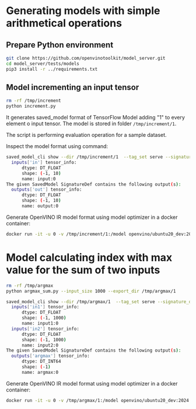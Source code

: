 # Generating models with simple arithmetical operations

## Prepare Python environment

```bash
git clone https://github.com/openvinotoolkit/model_server.git
cd model_server/tests/models
pip3 install -r ../requirements.txt
```

## Model incrementing an input tensor

```bash
rm -rf /tmp/increment
python increment.py
```

It generates saved_model format of TensorFlow Model adding "1" to every element o input tensor.
The model is stored in folder `/tmp/increment/1`.

The script is performing evaluation operation for a sample dataset.

Inspect the model format using command:

```bash
saved_model_cli show --dir /tmp/increment/1  --tag_set serve --signature_def serving_default
  inputs['in'] tensor_info:
      dtype: DT_FLOAT
      shape: (-1, 10)
      name: input:0
The given SavedModel SignatureDef contains the following output(s):
  outputs['out'] tensor_info:
      dtype: DT_FLOAT
      shape: (-1, 10)
      name: output:0
```

Generate OpenVINO IR model format using model optimizer in a docker container:

```bash
docker run -it -u 0 -v /tmp/increment/1:/model openvino/ubuntu20_dev:2024.6.0 mo --saved_model_dir /model/ --batch 1 --output_dir /model/

```

# Model calculating index with max value for the sum of two inputs

```bash
rm -rf /tmp/argmax
python argmax_sum.py --input_size 1000 --export_dir /tmp/argmax/1
```

```bash
saved_model_cli show --dir /tmp/argmax/1  --tag_set serve --signature_def serving_default
  inputs['in1'] tensor_info:
      dtype: DT_FLOAT
      shape: (-1, 1000)
      name: input1:0
  inputs['in2'] tensor_info:
      dtype: DT_FLOAT
      shape: (-1, 1000)
      name: input2:0
The given SavedModel SignatureDef contains the following output(s):
  outputs['argmax'] tensor_info:
      dtype: DT_INT64
      shape: (-1)
      name: argmax:0
```


Generate OpenVINO IR model format using model optimizer in a docker container:

```bash
docker run -it -u 0 -v /tmp/argmax/1:/model openvino/ubuntu20_dev:2024.6.0 mo --saved_model_dir /model/ --batch 1 --output_dir /model/

```

